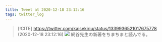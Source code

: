 ```yaml
---
title: Tweet at 2020-12-18 23:12:16
tags: twitter_log
---
```


> [!CITE] https://twitter.com/kaisekiriu/status/1339936521017675778 (2020-12-18 23:12:16)
> ![](https://twitter.com/kaisekiriu/status/1339936521017675778)
> 網谷先生の新著をちまちまと読んでる。

